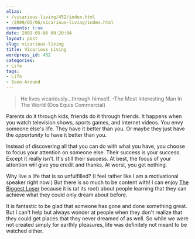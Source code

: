 ```yaml
---
alias:
- /vicarious-living/452/index.html
- /2009/05/06/vicarious-living/index.html
comments: true
date: 2009-05-06 00:20:04
layout: post
slug: vicarious-living
title: Vicarious Living
wordpress_id: 452
categories:
- Life
tags:
- Life
- Seen-Around
---
```


> He lives vicariously...through himself.
-The Most Interesting Man In The World (Dos Equis Commercial)



Parents do it through kids, friends do it through friends.  It happens when you watch television shows, sports games, and internet videos.  You envy someone else's life.  They have it better than you.  Or maybe they just have the _opportunity_ to have it better than you.

Instead of discovering all that you can do with what you have, you choose to focus your attention on someone else.  Their success is your success.  Except it really isn't.  It's still their success.  At best, the focus of your attention will give you credit and thanks.  At worst, you get nothing.

Why live a life that is so unfulfilled?  (I feel rather like I am a motivational speaker right now.)  But there is so much to be content with!  I can enjoy [The Biggest Loser](http://www.nbc.com/The_Biggest_Loser/) because it is (at its root) about people learning that they can achieve what they could only dream about before.

It is fantastic to be glad that someone has gone and done something great.  But I can't help but always wonder at people when they don't realize that they could get places that they never dreamed of as well.  So while we were not created simply for earthly pleasures, life was definitely not meant to be watched either.
